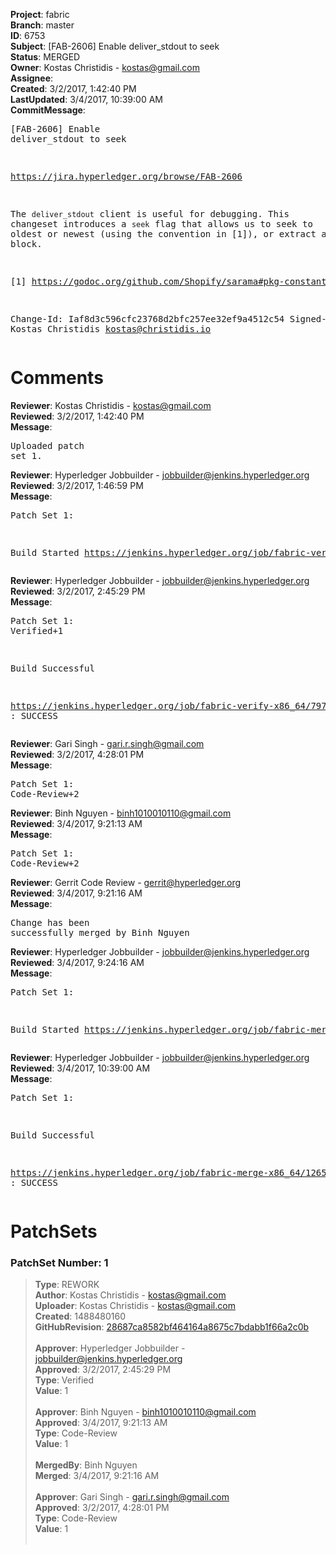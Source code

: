 <strong>Project</strong>: fabric<br><strong>Branch</strong>: master<br><strong>ID</strong>: 6753<br><strong>Subject</strong>: [FAB-2606] Enable deliver_stdout to seek<br><strong>Status</strong>: MERGED<br><strong>Owner</strong>: Kostas Christidis - kostas@gmail.com<br><strong>Assignee</strong>:<br><strong>Created</strong>: 3/2/2017, 1:42:40 PM<br><strong>LastUpdated</strong>: 3/4/2017, 10:39:00 AM<br><strong>CommitMessage</strong>:<br><pre>[FAB-2606] Enable deliver_stdout to seek

https://jira.hyperledger.org/browse/FAB-2606

The `deliver_stdout` client is useful for debugging. This changeset
introduces a `seek` flag that allows us to seek to oldest or newest
(using the convention in [1]), or extract a specific block.

[1] https://godoc.org/github.com/Shopify/sarama#pkg-constants

Change-Id: Iaf8d3c596cfc23768d2bfc257ee32ef9a4512c54
Signed-off-by: Kostas Christidis <kostas@christidis.io>
</pre><h1>Comments</h1><strong>Reviewer</strong>: Kostas Christidis - kostas@gmail.com<br><strong>Reviewed</strong>: 3/2/2017, 1:42:40 PM<br><strong>Message</strong>: <pre>Uploaded patch set 1.</pre><strong>Reviewer</strong>: Hyperledger Jobbuilder - jobbuilder@jenkins.hyperledger.org<br><strong>Reviewed</strong>: 3/2/2017, 1:46:59 PM<br><strong>Message</strong>: <pre>Patch Set 1:

Build Started https://jenkins.hyperledger.org/job/fabric-verify-x86_64/7973/</pre><strong>Reviewer</strong>: Hyperledger Jobbuilder - jobbuilder@jenkins.hyperledger.org<br><strong>Reviewed</strong>: 3/2/2017, 2:45:29 PM<br><strong>Message</strong>: <pre>Patch Set 1: Verified+1

Build Successful 

https://jenkins.hyperledger.org/job/fabric-verify-x86_64/7973/ : SUCCESS</pre><strong>Reviewer</strong>: Gari Singh - gari.r.singh@gmail.com<br><strong>Reviewed</strong>: 3/2/2017, 4:28:01 PM<br><strong>Message</strong>: <pre>Patch Set 1: Code-Review+2</pre><strong>Reviewer</strong>: Binh Nguyen - binh1010010110@gmail.com<br><strong>Reviewed</strong>: 3/4/2017, 9:21:13 AM<br><strong>Message</strong>: <pre>Patch Set 1: Code-Review+2</pre><strong>Reviewer</strong>: Gerrit Code Review - gerrit@hyperledger.org<br><strong>Reviewed</strong>: 3/4/2017, 9:21:16 AM<br><strong>Message</strong>: <pre>Change has been successfully merged by Binh Nguyen</pre><strong>Reviewer</strong>: Hyperledger Jobbuilder - jobbuilder@jenkins.hyperledger.org<br><strong>Reviewed</strong>: 3/4/2017, 9:24:16 AM<br><strong>Message</strong>: <pre>Patch Set 1:

Build Started https://jenkins.hyperledger.org/job/fabric-merge-x86_64/1265/</pre><strong>Reviewer</strong>: Hyperledger Jobbuilder - jobbuilder@jenkins.hyperledger.org<br><strong>Reviewed</strong>: 3/4/2017, 10:39:00 AM<br><strong>Message</strong>: <pre>Patch Set 1:

Build Successful 

https://jenkins.hyperledger.org/job/fabric-merge-x86_64/1265/ : SUCCESS</pre><h1>PatchSets</h1><h3>PatchSet Number: 1</h3><blockquote><strong>Type</strong>: REWORK<br><strong>Author</strong>: Kostas Christidis - kostas@gmail.com<br><strong>Uploader</strong>: Kostas Christidis - kostas@gmail.com<br><strong>Created</strong>: 1488480160<br><strong>GitHubRevision</strong>: [28687ca8582bf464164a8675c7bdabb1f66a2c0b](https://github.com/hyperledger/fabric/commit/28687ca8582bf464164a8675c7bdabb1f66a2c0b)<br><br><strong>Approver</strong>: Hyperledger Jobbuilder - jobbuilder@jenkins.hyperledger.org<br><strong>Approved</strong>: 3/2/2017, 2:45:29 PM<br><strong>Type</strong>: Verified<br><strong>Value</strong>: 1<br><br><strong>Approver</strong>: Binh Nguyen - binh1010010110@gmail.com<br><strong>Approved</strong>: 3/4/2017, 9:21:13 AM<br><strong>Type</strong>: Code-Review<br><strong>Value</strong>: 1<br><br><strong>MergedBy</strong>: Binh Nguyen<br><strong>Merged</strong>: 3/4/2017, 9:21:16 AM<br><br><strong>Approver</strong>: Gari Singh - gari.r.singh@gmail.com<br><strong>Approved</strong>: 3/2/2017, 4:28:01 PM<br><strong>Type</strong>: Code-Review<br><strong>Value</strong>: 1<br><br></blockquote>